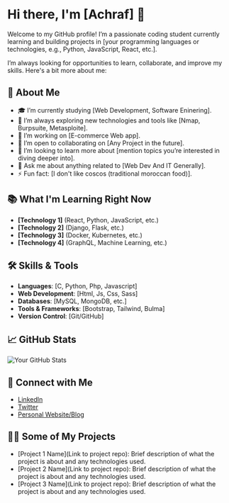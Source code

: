 # Hi there, I'm [Achraf] 👋

Welcome to my GitHub profile! I’m a passionate coding student currently learning and building projects in [your programming languages or technologies, e.g., Python, JavaScript, React, etc.]. 

I’m always looking for opportunities to learn, collaborate, and improve my skills. Here's a bit more about me:

## 🚀 About Me
- 🎓 I’m currently studying [Web Development, Software Eninering].
- 🌱 I’m always exploring new technologies and tools like [Nmap, Burpsuite, Metasploite].
- 🔭 I’m working on [E-commerce Web app].
- 👯 I’m open to collaborating on [Any Project in the future].
- 🤔 I’m looking to learn more about [mention topics you’re interested in diving deeper into].
- 💬 Ask me about anything related to [Web Dev And IT Generally].
- ⚡ Fun fact: [I don't like coscos (traditional moroccan food)].

## 📚 What I'm Learning Right Now
- **[Technology 1]** (React, Python, JavaScript, etc.)
- **[Technology 2]** (Django, Flask, etc.)
- **[Technology 3]** (Docker, Kubernetes, etc.)
- **[Technology 4]** (GraphQL, Machine Learning, etc.)

## 🛠️ Skills & Tools

- **Languages**: [C, Python, Php, Javascript]
- **Web Development**: [Html, Js, Css, Sass]
- **Databases**: [MySQL, MongoDB, etc.]
- **Tools & Frameworks**: [Bootstrap, Tailwind, Bulma]
- **Version Control**: [Git/GitHub]

## 📈 GitHub Stats

![Your GitHub Stats](https://github-readme-stats.vercel.app/api?username=ChehAchraf&show_icons=true&hide_title=true&count_private=true&hide=prs&theme=radical)

## 🔗 Connect with Me

- [LinkedIn](your-linkedin-url)
- [Twitter](your-twitter-url)
- [Personal Website/Blog](your-website-url)

## 👨‍💻 Some of My Projects

- [Project 1 Name](Link to project repo): Brief description of what the project is about and any technologies used.
- [Project 2 Name](Link to project repo): Brief description of what the project is about and any technologies used.
- [Project 3 Name](Link to project repo): Brief description of what the project is about and any technologies used.

